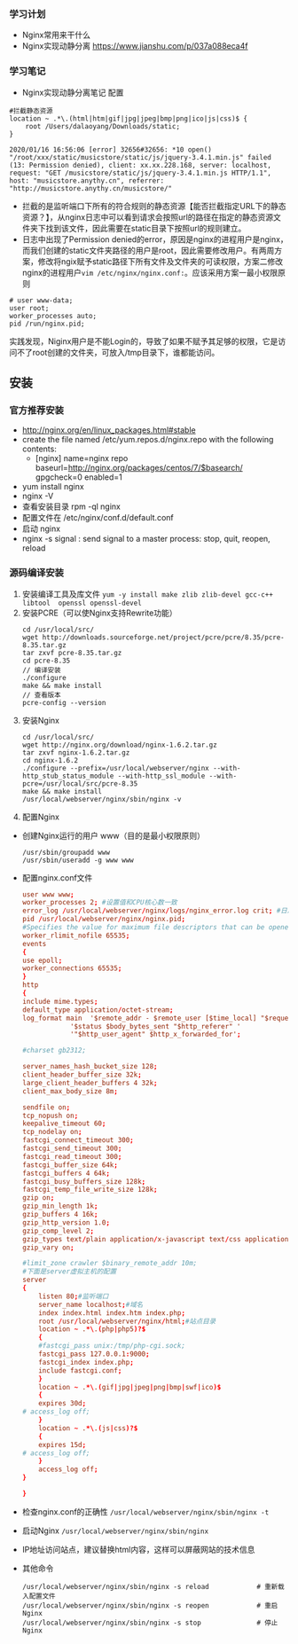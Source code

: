 ### 学习计划
* Nginx常用来干什么
* Nginx实现动静分离 https://www.jianshu.com/p/037a088eca4f

### 学习笔记
* Nginx实现动静分离笔记
配置
```
#拦截静态资源
location ~ .*\.(html|htm|gif|jpg|jpeg|bmp|png|ico|js|css)$ {
    root /Users/dalaoyang/Downloads/static;
}
```
```
2020/01/16 16:56:06 [error] 32656#32656: *10 open() "/root/xxx/static/musicstore/static/js/jquery-3.4.1.min.js" failed (13: Permission denied), client: xx.xx.228.168, server: localhost, request: "GET /musicstore/static/js/jquery-3.4.1.min.js HTTP/1.1", host: "musicstore.anythy.cn", referrer: "http://musicstore.anythy.cn/musicstore/"
```
* 拦截的是监听端口下所有的符合规则的静态资源【能否拦截指定URL下的静态资源？】，从nginx日志中可以看到请求会按照url的路径在指定的静态资源文件夹下找到该文件，因此需要在static目录下按照url的规则建立。
* 日志中出现了Permission denied的error，原因是nginx的进程用户是nginx，而我们创建的static文件夹路径的用户是root，因此需要修改用户。有两周方案，修改将ngix赋予static路径下所有文件及文件夹的可读权限，方案二修改nginx的进程用户`vim /etc/nginx/nginx.conf:`。应该采用方案一最小权限原则
```
# user www-data;
user root;
worker_processes auto;
pid /run/nginx.pid;
```
实践发现，Niginx用户是不能Login的，导致了如果不赋予其足够的权限，它是访问不了root创建的文件夹，可放入/tmp目录下，谁都能访问。

## 安装
### 官方推荐安装
* http://nginx.org/en/linux_packages.html#stable
* create the file named /etc/yum.repos.d/nginx.repo with the following contents:
  * [nginx]
    name=nginx repo
    baseurl=http://nginx.org/packages/centos/7/$basearch/
    gpgcheck=0
    enabled=1
* yum install nginx
* nginx -V
*  查看安装目录  rpm -ql nginx
*  配置文件在 /etc/nginx/conf.d/default.conf
*  启动 nginx
*  nginx -s signal     : send signal to a master process: stop, quit, reopen, reload

### 源码编译安装
1. 安装编译工具及库文件 `yum -y install make zlib zlib-devel gcc-c++ libtool  openssl openssl-devel`
2. 安装PCRE（可以使Nginx支持Rewrite功能）
   ```shell
   cd /usr/local/src/
   wget http://downloads.sourceforge.net/project/pcre/pcre/8.35/pcre-8.35.tar.gz
   tar zxvf pcre-8.35.tar.gz
   cd pcre-8.35
   // 编译安装
   ./configure
   make && make install
   // 查看版本
   pcre-config --version
   ```
3. 安装Nginx
   ```shell
   cd /usr/local/src/
   wget http://nginx.org/download/nginx-1.6.2.tar.gz
   tar zxvf nginx-1.6.2.tar.gz
   cd nginx-1.6.2
   ./configure --prefix=/usr/local/webserver/nginx --with-http_stub_status_module --with-http_ssl_module --with-pcre=/usr/local/src/pcre-8.35
   make && make install
   /usr/local/webserver/nginx/sbin/nginx -v
   ```
4. 配置Nginx
 * 创建Nginx运行的用户 www（目的是最小权限原则）
   ```shell
   /usr/sbin/groupadd www
   /usr/sbin/useradd -g www www
   ```
 * 配置nginx.conf文件

    ```conf
    user www www;
    worker_processes 2; #设置值和CPU核心数一致
    error_log /usr/local/webserver/nginx/logs/nginx_error.log crit; #日志位置和日志级别
    pid /usr/local/webserver/nginx/nginx.pid;
    #Specifies the value for maximum file descriptors that can be opened by this process.
    worker_rlimit_nofile 65535;
    events
    {
    use epoll;
    worker_connections 65535;
    }
    http
    {
    include mime.types;
    default_type application/octet-stream;
    log_format main  '$remote_addr - $remote_user [$time_local] "$request" '
                '$status $body_bytes_sent "$http_referer" '
                '"$http_user_agent" $http_x_forwarded_for';

    #charset gb2312;

    server_names_hash_bucket_size 128;
    client_header_buffer_size 32k;
    large_client_header_buffers 4 32k;
    client_max_body_size 8m;

    sendfile on;
    tcp_nopush on;
    keepalive_timeout 60;
    tcp_nodelay on;
    fastcgi_connect_timeout 300;
    fastcgi_send_timeout 300;
    fastcgi_read_timeout 300;
    fastcgi_buffer_size 64k;
    fastcgi_buffers 4 64k;
    fastcgi_busy_buffers_size 128k;
    fastcgi_temp_file_write_size 128k;
    gzip on;
    gzip_min_length 1k;
    gzip_buffers 4 16k;
    gzip_http_version 1.0;
    gzip_comp_level 2;
    gzip_types text/plain application/x-javascript text/css application/xml;
    gzip_vary on;

    #limit_zone crawler $binary_remote_addr 10m;
    #下面是server虚拟主机的配置
    server
    {
        listen 80;#监听端口
        server_name localhost;#域名
        index index.html index.htm index.php;
        root /usr/local/webserver/nginx/html;#站点目录
        location ~ .*\.(php|php5)?$
        {
        #fastcgi_pass unix:/tmp/php-cgi.sock;
        fastcgi_pass 127.0.0.1:9000;
        fastcgi_index index.php;
        include fastcgi.conf;
        }
        location ~ .*\.(gif|jpg|jpeg|png|bmp|swf|ico)$
        {
        expires 30d;
    # access_log off;
        }
        location ~ .*\.(js|css)?$
        {
        expires 15d;
    # access_log off;
        }
        access_log off;
    }

    }
    ```
 * 检查nginx.conf的正确性 `/usr/local/webserver/nginx/sbin/nginx -t`
 * 启动Nginx `/usr/local/webserver/nginx/sbin/nginx`
 * IP地址访问站点，建议替换html内容，这样可以屏蔽网站的技术信息
 * 其他命令
   ```shell
   /usr/local/webserver/nginx/sbin/nginx -s reload            # 重新载入配置文件
   /usr/local/webserver/nginx/sbin/nginx -s reopen            # 重启 Nginx
   /usr/local/webserver/nginx/sbin/nginx -s stop              # 停止 Nginx
   ```
